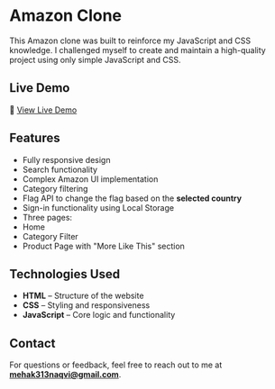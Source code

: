 # Amazon Clone  

This Amazon clone was built to reinforce my JavaScript and CSS knowledge. I challenged myself to create and maintain a high-quality project using only simple JavaScript and CSS.  

## Live Demo  
🔗 [View Live Demo](https://kaniz-naqvi.github.io/Amazon)  

## Features  
-  Fully responsive design  
-  Search functionality  
-  Complex Amazon UI implementation  
-  Category filtering  
-  Flag API to change the flag based on the **selected country**  
-  Sign-in functionality using Local Storage  
-  Three pages:  
  - Home  
  - Category Filter  
  - Product Page with "More Like This" section  

## Technologies Used  
- **HTML** – Structure of the website  
- **CSS** – Styling and responsiveness  
- **JavaScript** – Core logic and functionality  

## Contact  
For questions or feedback, feel free to reach out to me at **mehak313naqvi@gmail.com**.  
